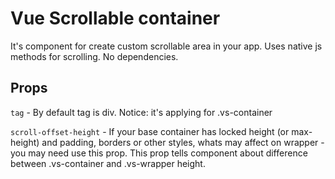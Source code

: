 # Vue Scrollable container

It's component for create custom scrollable area in your app.
Uses native js methods for scrolling. No dependencies.

## Props
`tag` - By default tag is div. Notice: it's applying for .vs-container

`scroll-offset-height` - If your base container has locked height (or max-height) and padding, borders or other styles, whats may affect on wrapper - you may need use this prop. This prop tells component about difference between .vs-container and .vs-wrapper height.